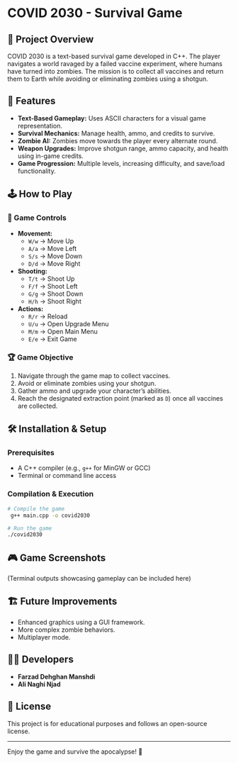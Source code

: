 # COVID 2030 - Survival Game

## 📌 Project Overview
COVID 2030 is a text-based survival game developed in C++. The player navigates a world ravaged by a failed vaccine experiment, where humans have turned into zombies. The mission is to collect all vaccines and return them to Earth while avoiding or eliminating zombies using a shotgun.

## 🎯 Features
- **Text-Based Gameplay:** Uses ASCII characters for a visual game representation.
- **Survival Mechanics:** Manage health, ammo, and credits to survive.
- **Zombie AI:** Zombies move towards the player every alternate round.
- **Weapon Upgrades:** Improve shotgun range, ammo capacity, and health using in-game credits.
- **Game Progression:** Multiple levels, increasing difficulty, and save/load functionality.

## 🕹️ How to Play
### 🔄 Game Controls
- **Movement:**
  - `W/w` → Move Up
  - `A/a` → Move Left
  - `S/s` → Move Down
  - `D/d` → Move Right
- **Shooting:**
  - `T/t` → Shoot Up
  - `F/f` → Shoot Left
  - `G/g` → Shoot Down
  - `H/h` → Shoot Right
- **Actions:**
  - `R/r` → Reload
  - `U/u` → Open Upgrade Menu
  - `M/m` → Open Main Menu
  - `E/e` → Exit Game

### 🏆 Game Objective
1. Navigate through the game map to collect vaccines.
2. Avoid or eliminate zombies using your shotgun.
3. Gather ammo and upgrade your character’s abilities.
4. Reach the designated extraction point (marked as `D`) once all vaccines are collected.

## 🛠️ Installation & Setup
### Prerequisites
- A C++ compiler (e.g., `g++` for MinGW or GCC)
- Terminal or command line access

### Compilation & Execution
```bash
# Compile the game
 g++ main.cpp -o covid2030

# Run the game
./covid2030
```

## 🎮 Game Screenshots
(Terminal outputs showcasing gameplay can be included here)

## 🏗️ Future Improvements
- Enhanced graphics using a GUI framework.
- More complex zombie behaviors.
- Multiplayer mode.

## 👨‍💻 Developers
- **Farzad Dehghan Manshdi**
- **Ali Naghi Njad**

## 📜 License
This project is for educational purposes and follows an open-source license.

---
Enjoy the game and survive the apocalypse! 🚀

